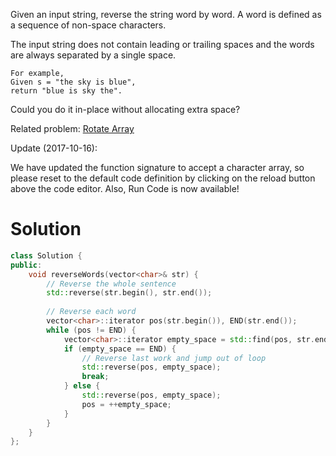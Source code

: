 Given an input string, reverse the string word by word. A word is defined as a sequence of non-space characters.

The input string does not contain leading or trailing spaces and the words are always separated by a single space.

```
For example,
Given s = "the sky is blue",
return "blue is sky the".
```

Could you do it in-place without allocating extra space?

Related problem: [Rotate Array](https://leetcode.com/problems/rotate-array/description/)

Update (2017-10-16):

We have updated the function signature to accept a character array, so please reset to the default code definition by clicking on the reload button above the code editor. Also, Run Code is now available!

# Solution

```cpp
class Solution {
public:
    void reverseWords(vector<char>& str) {
        // Reverse the whole sentence
        std::reverse(str.begin(), str.end());
        
        // Reverse each word
        vector<char>::iterator pos(str.begin()), END(str.end());
        while (pos != END) {
            vector<char>::iterator empty_space = std::find(pos, str.end(), ' ');
            if (empty_space == END) {
                // Reverse last work and jump out of loop
                std::reverse(pos, empty_space);
                break;
            } else {
                std::reverse(pos, empty_space);
                pos = ++empty_space;
            }
        }
    }
};
```
